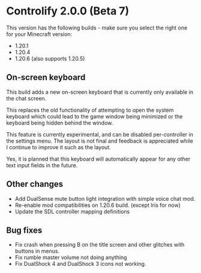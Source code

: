 # Controlify 2.0.0 (Beta 7)

This version has the following builds - make sure you select the right one for your Minecraft version:
- 1.20.1
- 1.20.4
- 1.20.6 (also supports 1.20.5)

## On-screen keyboard

This build adds a new on-screen keyboard that is currently only available in the chat screen.

This replaces the old functionality of attempting to open the system keyboard which could lead to the game
window being minimized or the keyboard being hidden behind the window.

This feature is currently experimental, and can be disabled per-controller in the settings menu.
The layout is not final and feedback is appreciated while I continue to improve it such as the layout.

Yes, it is planned that this keyboard will automatically appear for any other text input fields in the future.

## Other changes

- Add DualSense mute button light integration with simple voice chat mod.
- Re-enable mod compatibilities on 1.20.6 build. (except Iris for now)
- Update the SDL controller mapping definitions

## Bug fixes

- Fix crash when pressing B on the title screen and other glitches with buttons in menus.
- Fix rumble master volume not doing anything
- Fix DualShock 4 and DualShock 3 icons not working.

